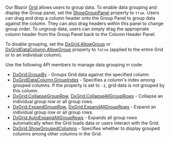 Our Blazor [Grid](https://docs.devexpress.com/Blazor/DevExpress.Blazor.DxGrid) allows users to group data. To enable data grouping and display the Group panel, set the [ShowGroupPanel](https://docs.devexpress.com/Blazor/DevExpress.Blazor.DxGrid.ShowGroupPanel) property to `true`. Users can drag and drop a column header onto the Group Panel to group data against the column. They can also drag headers within this panel to change group order. To ungroup data, users can simply drag the appropriate column header from the Group Panel back to the Column Header Panel.

To disable grouping, set the [DxGrid.AllowGroup](https://docs.devexpress.com/Blazor/DevExpress.Blazor.DxGrid.AllowGroup) or [DxGridDataColumn.AllowGroup](https://docs.devexpress.com/Blazor/DevExpress.Blazor.DxGridDataColumn.AllowGroup) property to `false` (applied to the entire Grid or to an individual column). 

Use the following API members to manage data grouping in code:

* [DxGrid.GroupBy](https://docs.devexpress.com/Blazor/DevExpress.Blazor.DxGrid.GroupBy.overloads) - Groups Grid data against the specified column. 
* [DxGridDataColumn.GroupIndex](https://docs.devexpress.com/Blazor/DevExpress.Blazor.DxGridDataColumn.GroupIndex) - Specifies a column's index among grouped columns. If the property is set to `-1`, grid data is not grouped by this column. 
* [DxGrid.CollapseGroupRow](https://docs.devexpress.com/Blazor/DevExpress.Blazor.DxGrid.CollapseGroupRow(System.Int32-System.Boolean)), [DxGrid.CollapseAllGroupRows](https://docs.devexpress.com/Blazor/DevExpress.Blazor.DxGrid.CollapseAllGroupRows)  - Collapse an individual group row or all group rows. 
* [DxGrid.ExpandGroupRow](https://docs.devexpress.com/Blazor/DevExpress.Blazor.DxGrid.ExpandGroupRow(System.Int32-System.Boolean)), [DxGrid.ExpandAllGroupRows](https://docs.devexpress.com/Blazor/DevExpress.Blazor.DxGrid.ExpandAllGroupRows) - Expand an individual group row or all group rows. 
* [DxGrid.AutoExpandAllGroupRows](https://docs.devexpress.com/Blazor/DevExpress.Blazor.DxGrid.AutoExpandAllGroupRows) - Expands all group rows automatically when the Grid loads data or users interact with the Grid. 
* [DxGrid.ShowGroupedColumns](https://docs.devexpress.com/Blazor/DevExpress.Blazor.DxGrid.ShowGroupedColumns) - Specifies whether to display grouped columns among other columns in the Grid.  
